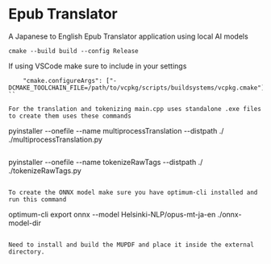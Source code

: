 # Epub Translator
A Japanese to English Epub Translator application using local AI models
```
cmake --build build --config Release
```

If using VSCode make sure to include in your settings
```
    "cmake.configureArgs": ["-DCMAKE_TOOLCHAIN_FILE=/path/to/vcpkg/scripts/buildsystems/vcpkg.cmake"],
``

For the translation and tokenizing main.cpp uses standalone .exe files to create them uses these commands
```
pyinstaller --onefile --name multiprocessTranslation --distpath ./ ./multiprocessTranslation.py 
```
```
pyinstaller --onefile --name tokenizeRawTags --distpath ./ ./tokenizeRawTags.py
```

To create the ONNX model make sure you have optimum-cli installed and run this command
```
optimum-cli export onnx --model Helsinki-NLP/opus-mt-ja-en ./onnx-model-dir
```

Need to install and build the MUPDF and place it inside the external directory.
